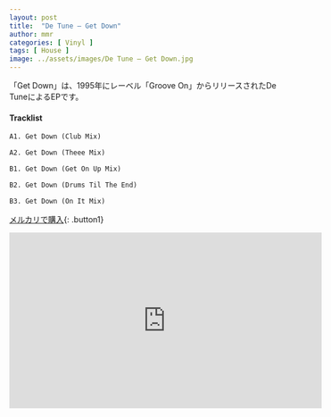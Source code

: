```yaml
---
layout: post
title:  "De Tune – Get Down"
author: mmr
categories: [ Vinyl ]
tags: [ House ]
image: ../assets/images/De Tune – Get Down.jpg
---
```


「Get Down」は、1995年にレーベル「Groove On」からリリースされたDe TuneによるEPです。

#### Tracklist
```md
A1. Get Down (Club Mix)

A2. Get Down (Theee Mix)

B1. Get Down (Get On Up Mix)

B2. Get Down (Drums Til The End)

B3. Get Down (On It Mix)
```

[メルカリで購入](https://jp.mercari.com/item/m80710711719?afid=6142608987){: .button1}

<iframe width="560" height="315" src="https://www.youtube.com/embed/4RBW3-rvSGw?si=1nSlICClEVXXUHwP" title="YouTube video player" frameborder="0" allow="accelerometer; autoplay; clipboard-write; encrypted-media; gyroscope; picture-in-picture; web-share" referrerpolicy="strict-origin-when-cross-origin" allowfullscreen></iframe>